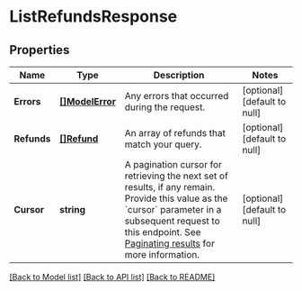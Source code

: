 # ListRefundsResponse

## Properties

 Name        | Type                         | Description                                                                                                                                                                                                                                                                                   | Notes                        
-------------|------------------------------|-----------------------------------------------------------------------------------------------------------------------------------------------------------------------------------------------------------------------------------------------------------------------------------------------|------------------------------
 **Errors**  | [**[]ModelError**](Error.md) | Any errors that occurred during the request.                                                                                                                                                                                                                                                  | [optional] [default to null] 
 **Refunds** | [**[]Refund**](Refund.md)    | An array of refunds that match your query.                                                                                                                                                                                                                                                    | [optional] [default to null] 
 **Cursor**  | **string**                   | A pagination cursor for retrieving the next set of results, if any remain. Provide this value as the &#x60;cursor&#x60; parameter in a subsequent request to this endpoint.  See [Paginating results](https://developer.squareup.com/docs/working-with-apis/pagination) for more information. | [optional] [default to null] 

[[Back to Model list]](../README.md#documentation-for-models) [[Back to API list]](../README.md#documentation-for-api-endpoints) [[Back to README]](../README.md)

